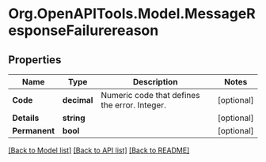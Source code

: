
# Org.OpenAPITools.Model.MessageResponseFailurereason

## Properties

Name | Type | Description | Notes
------------ | ------------- | ------------- | -------------
**Code** | **decimal** | Numeric code that defines the error. Integer. | [optional] 
**Details** | **string** |  | [optional] 
**Permanent** | **bool** |  | [optional] 

[[Back to Model list]](../README.md#documentation-for-models)
[[Back to API list]](../README.md#documentation-for-api-endpoints)
[[Back to README]](../README.md)

